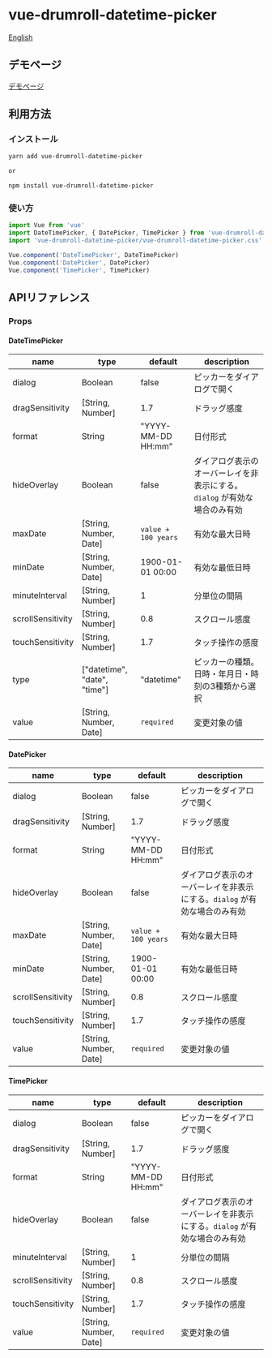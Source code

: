 # vue-drumroll-datetime-picker

[English](README.md)

## デモページ

[デモページ](https://www.plus-one.tech/products/demo/vue-drumroll-datetime-picker/)

## 利用方法

### インストール

```bash
yarn add vue-drumroll-datetime-picker

or

npm install vue-drumroll-datetime-picker
```

### 使い方

```javascript
import Vue from 'vue'
import DateTimePicker, { DatePicker, TimePicker } from 'vue-drumroll-datetime-picker'
import 'vue-drumroll-datetime-picker/vue-drumroll-datetime-picker.css'

Vue.component('DateTimePicker', DateTimePicker)
Vue.component('DatePicker', DatePicker)
Vue.component('TimePicker', TimePicker)
```

## APIリファレンス

### Props

#### DateTimePicker

|name|type|default|description|
|---|---|---|---|
|dialog|Boolean|false|ピッカーをダイアログで開く|
|dragSensitivity|[String, Number]|1.7|ドラッグ感度|
|format|String|"YYYY-MM-DD HH:mm"|日付形式|
|hideOverlay|Boolean|false|ダイアログ表示のオーバーレイを非表示にする。`dialog` が有効な場合のみ有効|
|maxDate|[String, Number, Date]|`value + 100 years`|有効な最大日時|
|minDate|[String, Number, Date]|1900-01-01 00:00|有効な最低日時|
|minuteInterval|[String, Number]|1|分単位の間隔|
|scrollSensitivity|[String, Number]|0.8|スクロール感度|
|touchSensitivity|[String, Number]|1.7|タッチ操作の感度|
|type|["datetime", "date", "time"]|"datetime"|ピッカーの種類。日時・年月日・時刻の3種類から選択|
|value|[String, Number, Date]|`required`|変更対象の値|

#### DatePicker

|name|type|default|description|
|---|---|---|---|
|dialog|Boolean|false|ピッカーをダイアログで開く|
|dragSensitivity|[String, Number]|1.7|ドラッグ感度|
|format|String|"YYYY-MM-DD HH:mm"|日付形式|
|hideOverlay|Boolean|false|ダイアログ表示のオーバーレイを非表示にする。`dialog` が有効な場合のみ有効|
|maxDate|[String, Number, Date]|`value + 100 years`|有効な最大日時|
|minDate|[String, Number, Date]|1900-01-01 00:00|有効な最低日時|
|scrollSensitivity|[String, Number]|0.8|スクロール感度|
|touchSensitivity|[String, Number]|1.7|タッチ操作の感度|
|value|[String, Number, Date]|`required`|変更対象の値|

#### TimePicker

|name|type|default|description|
|---|---|---|---|
|dialog|Boolean|false|ピッカーをダイアログで開く|
|dragSensitivity|[String, Number]|1.7|ドラッグ感度|
|format|String|"YYYY-MM-DD HH:mm"|日付形式|
|hideOverlay|Boolean|false|ダイアログ表示のオーバーレイを非表示にする。`dialog` が有効な場合のみ有効|
|minuteInterval|[String, Number]|1|分単位の間隔|
|scrollSensitivity|[String, Number]|0.8|スクロール感度|
|touchSensitivity|[String, Number]|1.7|タッチ操作の感度|
|value|[String, Number, Date]|`required`|変更対象の値|
